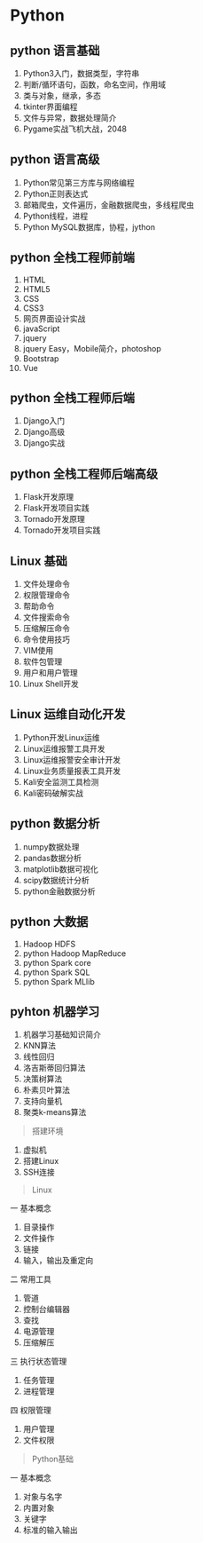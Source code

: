 # Python

## python 语言基础

1. Python3入门，数据类型，字符串
2. 判断/循环语句，函数，命名空间，作用域
3. 类与对象，继承，多态
4. tkinter界面编程
5. 文件与异常，数据处理简介
6. Pygame实战飞机大战，2048

## python 语言高级

1. Python常见第三方库与网络编程
2. Python正则表达式
3. 邮箱爬虫，文件遍历，金融数据爬虫，多线程爬虫
4. Python线程，进程
5. Python MySQL数据库，协程，jython

## python 全栈工程师前端

1. HTML
2. HTML5
3. CSS
4. CSS3
5. 网页界面设计实战
6. javaScript
7. jquery
8. jquery Easy，Mobile简介，photoshop
9. Bootstrap
10. Vue

## python 全栈工程师后端

1. Django入门
2. Django高级
3. Django实战

## python 全栈工程师后端高级

1. Flask开发原理
2. Flask开发项目实践
3. Tornado开发原理
4. Tornado开发项目实践

## Linux 基础

1. 文件处理命令
2. 权限管理命令
3. 帮助命令
4. 文件搜索命令
5. 压缩解压命令
6. 命令使用技巧
7. VIM使用
8. 软件包管理
9. 用户和用户管理
10. Linux Shell开发

## Linux 运维自动化开发

1. Python开发Linux运维
2. Linux运维报警工具开发
3. Linux运维报警安全审计开发
4. Linux业务质量报表工具开发
5. Kali安全监测工具检测
6. Kali密码破解实战

## python 数据分析

1. numpy数据处理
2. pandas数据分析
3. matplotlib数据可视化
4. scipy数据统计分析
5. python金融数据分析

## python 大数据

1. Hadoop HDFS
2. python Hadoop MapReduce
3. python Spark core
4. python Spark SQL
5. python Spark MLlib

## pyhton 机器学习

1. 机器学习基础知识简介
2. KNN算法
3. 线性回归
4. 洛吉斯蒂回归算法
5. 决策树算法
6. 朴素贝叶算法
7. 支持向量机
8. 聚类k-means算法

> 搭建环境

1. 虚拟机
2. 搭建Linux
3. SSH连接

> Linux

一 基本概念

1. 目录操作
2. 文件操作
3. 链接
4. 输入，输出及重定向

二 常用工具

1. 管道
2. 控制台编辑器
3. 查找
4. 电源管理
5. 压缩解压

三 执行状态管理

1. 任务管理
2. 进程管理

四 权限管理

1. 用户管理
2. 文件权限

> Python基础

一 基本概念

1. 对象与名字
2. 内置对象
3. 关键字
4. 标准的输入输出


